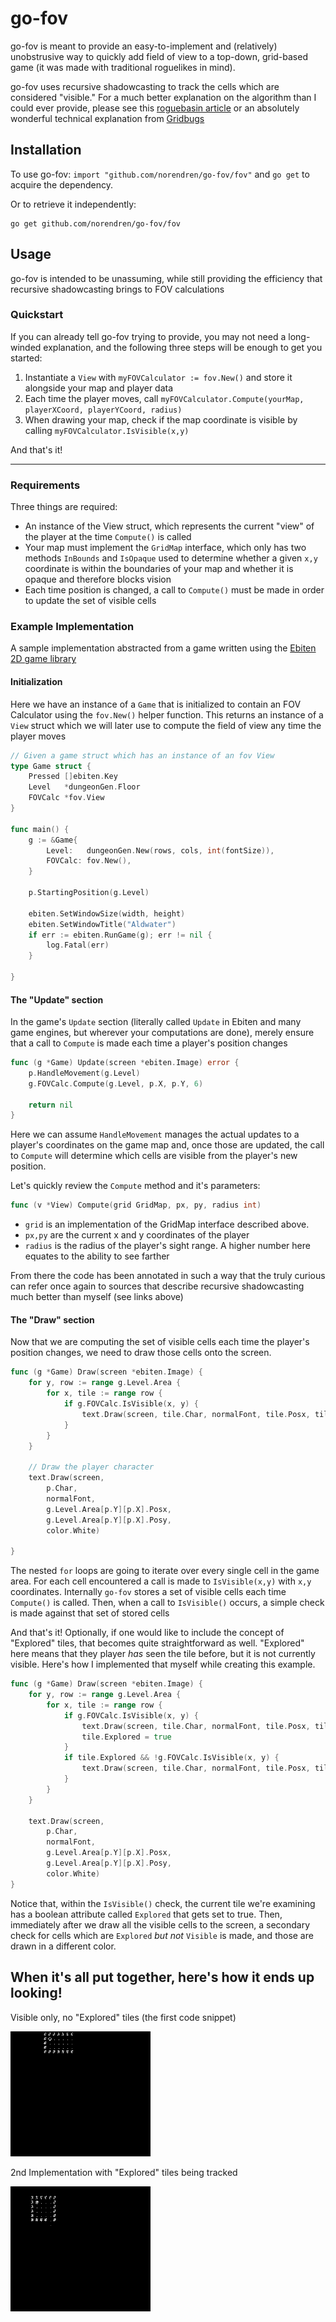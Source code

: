 # go-fov
go-fov is meant to provide an easy-to-implement and (relatively) unobstrusive way to quickly add field of view to a 
top-down, grid-based game (it was made with traditional roguelikes in mind).

go-fov uses recursive shadowcasting to track the cells which are considered "visible." For a much better explanation on
the algorithm than I could ever provide, please see this [roguebasin article](http://www.roguebasin.com/index.php?title=FOV_using_recursive_shadowcasting)
or an absolutely wonderful technical explanation from [Gridbugs](https://gridbugs.org/visible-area-detection-recursive-shadowcast/)

## Installation
To use go-fov: 
`import "github.com/norendren/go-fov/fov"` and `go get` to acquire the dependency.

Or to retrieve it independently:
```
go get github.com/norendren/go-fov/fov
```

## Usage
go-fov is intended to be unassuming, while still providing the efficiency that recursive shadowcasting brings to FOV calculations

### Quickstart
If you can already tell go-fov trying to provide, you may not need a long-winded explanation, and the following
three steps will be enough to get you started:
1. Instantiate a `View` with `myFOVCalculator := fov.New()` and store it alongside your map and player data
2. Each time the player moves, call `myFOVCalculator.Compute(yourMap, playerXCoord, playerYCoord, radius)`
3. When drawing your map, check if the map coordinate is visible by calling `myFOVCalculator.IsVisible(x,y)`

And that's it!

---

### Requirements
Three things are required:
* An instance of the View struct, which represents the current "view" of the player at the time `Compute()` is called
* Your map must implement the `GridMap` interface, which only has two methods `InBounds` and `IsOpaque` used to determine
whether a given `x,y` coordinate is within the boundaries of your map and whether it is opaque and therefore blocks vision
* Each time position is changed, a call to `Compute()` must be made in order to update the set of visible cells

### Example Implementation
A sample implementation abstracted from a game written using the [Ebiten 2D game library](https://github.com/hajimehoshi/ebiten)

#### Initialization

Here we have an instance of a `Game` that is initialized to contain an FOV Calculator using the `fov.New()` helper
function. This returns an instance of a `View` struct which we will later use to compute the field of view any time
the player moves
```go
// Given a game struct which has an instance of an fov View
type Game struct {
	Pressed []ebiten.Key
	Level   *dungeonGen.Floor
	FOVCalc *fov.View
}

func main() {
	g := &Game{
		Level:   dungeonGen.New(rows, cols, int(fontSize)),
		FOVCalc: fov.New(),
	}

	p.StartingPosition(g.Level)

	ebiten.SetWindowSize(width, height)
	ebiten.SetWindowTitle("Aldwater")
	if err := ebiten.RunGame(g); err != nil {
		log.Fatal(err)
	}

}
```
 
#### The "Update" section
In the game's `Update` section (literally called `Update` in Ebiten and many game engines, but wherever your 
computations are done), merely ensure that a call to `Compute` is made each time a player's position changes
```go
func (g *Game) Update(screen *ebiten.Image) error {
	p.HandleMovement(g.Level)
	g.FOVCalc.Compute(g.Level, p.X, p.Y, 6)

	return nil
}
```
Here we can assume `HandleMovement` manages the actual updates to a player's coordinates on the game map and, once
those are updated, the call to `Compute` will determine which cells are visible from the player's new position.

Let's quickly review the `Compute` method and it's parameters:
```go
func (v *View) Compute(grid GridMap, px, py, radius int)
```
* `grid` is an implementation of the GridMap interface described above.
* `px,py` are the current x and y coordinates of the player
* `radius` is the radius of the player's sight range. A higher number here equates to the ability to see farther

From there the code has been annotated in such a way that the truly curious can refer once again to sources that describe
recursive shadowcasting much better than myself (see links above)

#### The "Draw" section
Now that we are computing the set of visible cells each time the player's position changes, we need to draw those
cells onto the screen.
```go
func (g *Game) Draw(screen *ebiten.Image) {
	for y, row := range g.Level.Area {
		for x, tile := range row {
			if g.FOVCalc.IsVisible(x, y) {
				text.Draw(screen, tile.Char, normalFont, tile.Posx, tile.Posy, tile.Color)
			}
		}
	}
    
    // Draw the player character
	text.Draw(screen,
		p.Char,
		normalFont,
		g.Level.Area[p.Y][p.X].Posx,
		g.Level.Area[p.Y][p.X].Posy,
		color.White)

}
```
The nested `for` loops are going to iterate over every single cell in the game area. For each cell encountered
a call is made to `IsVisible(x,y)` with `x,y` coordinates. Internally `go-fov` stores a set of visible cells each time
`Compute()` is called. Then, when a call to `IsVisible()` occurs, a simple check is made against that set of stored cells

And that's it! Optionally, if one would like to include the concept of "Explored" tiles, that becomes quite straightforward
as well. "Explored" here means that they player *has* seen the tile before, but it is not currently visible. Here's how
I implemented that myself while creating this example.

```go
func (g *Game) Draw(screen *ebiten.Image) {
	for y, row := range g.Level.Area {
		for x, tile := range row {
			if g.FOVCalc.IsVisible(x, y) {
				text.Draw(screen, tile.Char, normalFont, tile.Posx, tile.Posy, tile.Color)
				tile.Explored = true
			}
			if tile.Explored && !g.FOVCalc.IsVisible(x, y) {
				text.Draw(screen, tile.Char, normalFont, tile.Posx, tile.Posy, displayResource.Color3)
			}
		}
	}

	text.Draw(screen,
		p.Char,
		normalFont,
		g.Level.Area[p.Y][p.X].Posx,
		g.Level.Area[p.Y][p.X].Posy,
		color.White)
}
```
Notice that, within the `IsVisible()` check, the current tile we're examining has a boolean attribute called `Explored`
that gets set to true. Then, immediately after we draw all the visible cells to the screen, a secondary check for cells
which are `Explored` *but not* `Visible` is made, and those are drawn in a different color.

When it's all put together, here's how it ends up looking!
---
Visible only, no "Explored" tiles (the first code snippet)

![Visible-only FOV!](images/visible_shadowcast.gif)

2nd Implementation with "Explored" tiles being tracked

![Explored FOV](images/explored_shadowcast.gif)